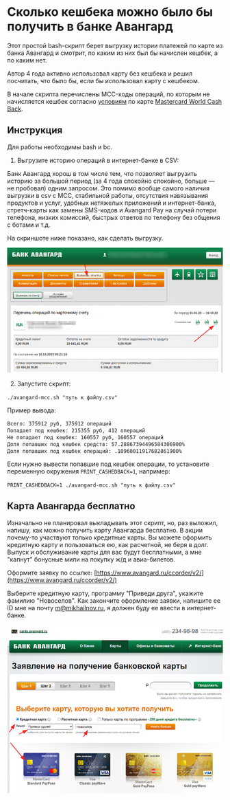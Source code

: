# Сколько кешбека можно было бы получить в банке Авангард

Этот простой bash-скрипт берет выгрузку истории платежей по карте из банка Авангард и смотрит, по каким из них был бы начислен кешбек, а по каким нет.

Автор 4 года активно использовал карту без кешбека и решил посчитать, что было бы, если бы использовал карту с кешбеком.

В начале скрипта перечислены MCC-коды операций, по которым не начисляется кешбек согласно [условиям](https://avangard.ru/rus/private/cards/exclbonusworld/) по карте [Mastercard World Cash Back](https://avangard.ru/rus/private/cards/salecard/world_mc_cashback/).

## Инструкция

Для работы необходимы bash и bc.

1. Выгрузите историю операций в интернет-банке в CSV:

Банк Авангард хорош в том числе тем, что позволяет выгрузить историю за большой период (за 4 года спокойно спокойно, больше — не пробовал) одним запросом. Это помимо вообще самого наличия выгрузки в csv с MCC, стабильной работы, отсутствия навязывания продуктов и услуг, удобных нетяжелых приложений и интернет-банка, стретч-карты как замены SMS-кодов и Avangard Pay на случай потери телефона, низких комиссий, быстрых ответов по телефону без общения с ботами и т.д.

На скриншоте ниже показано, как сделать выгрузку.

![""](screenshots/screenshot1.png "")

2. Запустите скрипт:

`./avangard-mcc.sh "путь к файлу.csv"`

Пример вывода:

```
Всего: 375912 руб, 375912 операций
Попадает под кешбек: 215355 руб, 412 операций
Не попадает под кешбек: 160557 руб, 160557 операций
Доля попавших под кешбек средств: 57.28867394496584306900%
Доля попавших под кешбек операций: .10960011917682861900%
```

Если нужно вывести попавшие под кешбек операции, то установите переменную окружения `PRINT_CASHEDBACK=1`, например:

`PRINT_CASHEDBACK=1 ./avangard-mcc.sh "путь к файлу.csv"`

## Карта Авангарда бесплатно

Изначально не планировал выкладывать этот скрипт, но, раз выложил, напишу, как можно получить карту Авангарда бесплатно. В акции почему-то участвуют только кредитные карты. Вы можете оформить кредитную карту и пользоваться ею, как расчетной, не беря в долг. Выпуск и обслуживание карты для вас будут бесплатными, а мне "капнут" бонусные мили на покупку ж/д и авиа-билетов.

Оформите заявку по ссылке: [https://www.avangard.ru/ccorder/v2/](https://www.avangard.ru/ccorder/v2/)

Выберите кредитную карту, программу "Приведи друга", укажите фамилию "Новоселов". Как закончите оформление заявки, напишите ее ID мне на почту m@mikhailnov.ru, я должен буду ее ввести в интернет-банке.

![""](screenshots/screenshot2.png "")
